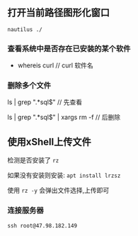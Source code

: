 ## 打开当前路径图形化窗口

`nautilus ./`

### 查看系统中是否存在已安装的某个软件

+ whereis curl // curl 软件名

### 删除多个文件
ls | grep ".*sql$" // 先查看

ls | grep ".*sql$" | xargs rm -f // 后删除

## 使用xShell上传文件

检测是否安装了 `rz`

如果没有安装则安装: `apt install lrzsz`

使用 `rz -y` 会弹出文件选择,上传即可

### 连接服务器

`ssh root@47.98.182.149`

